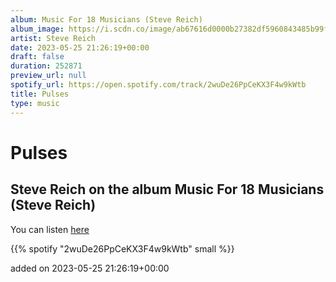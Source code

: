 ```yaml
---
album: Music For 18 Musicians (Steve Reich)
album_image: https://i.scdn.co/image/ab67616d0000b27382df5960843485b99f49c491
artist: Steve Reich
date: 2023-05-25 21:26:19+00:00
draft: false
duration: 252871
preview_url: null
spotify_url: https://open.spotify.com/track/2wuDe26PpCeKX3F4w9kWtb
title: Pulses
type: music
---
```



# Pulses

## Steve Reich on the album Music For 18 Musicians (Steve Reich)

You can listen [here](https://open.spotify.com/track/2wuDe26PpCeKX3F4w9kWtb)

{{% spotify "2wuDe26PpCeKX3F4w9kWtb" small %}}

added on 2023-05-25 21:26:19+00:00
